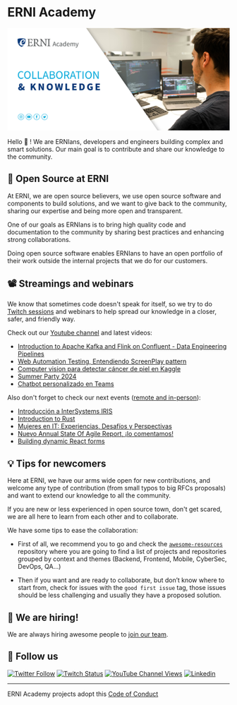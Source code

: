 # ERNI Academy

[![ERNI Academy Social Banner](/assets/erni-social-banner-github1_1.jpg)](https://betterask.erni)

Hello 👋 ! We are ERNIans, developers and engineers building complex and smart solutions. Our main goal is to contribute and share our knowledge to the community.

## 🌈 Open Source at ERNI

At ERNI, we are open source believers, we use open source software and components to build solutions, and we want to give back to the community, sharing our expertise and being more open and transparent.

One of our goals as ERNIans is to bring high quality code and documentation to the community by sharing best practices and enhancing strong collaborations.

Doing open source software enables ERNIans to have an open portfolio of their work outside the internal projects that we do for our customers.

## 📽 Streamings and webinars

We know that sometimes code doesn't speak for itself, so we try to do [Twitch sessions](https://www.twitch.tv/erni_academy) and webinars to help spread our knowledge in a closer, safer, and friendly way.

Check out our [Youtube channel](https://www.youtube.com/channel/UCkdDcxjml85-Ydn7Dc577WQ/featured) and latest videos:

<!-- YOUTUBE-VIDEOS-LIST:START -->
- [Introduction to Apache Kafka and Flink on Confluent - Data Engineering Pipelines](https://www.youtube.com/watch?v=YyQPabxXDqQ)
- [Web Automation Testing, Entendiendo ScreenPlay pattern](https://www.youtube.com/watch?v=f4iQayfXlXY)
- [Computer vision para detectar cáncer de piel en Kaggle](https://www.youtube.com/watch?v=IiVxOzE42-U)
- [Summer Party 2024](https://www.youtube.com/watch?v=J5duRgZ_U-Q)
- [Chatbot personalizado en Teams](https://www.youtube.com/watch?v=Kxs5OGqHlRQ)
<!-- YOUTUBE-VIDEOS-LIST:END -->

Also don't forget to check our next events ([remote and in-person](https://www.eventbrite.es/o/erni-30130841744)):

<!-- EVENTBRITE-EVENTS-LIST:START -->
- [Introducción a InterSystems IRIS](https://www.eventbrite.es/e/registro-introduccion-a-intersystems-iris-861421453757)
- [Introduction to Rust](https://www.eventbrite.es/e/introduction-to-rust-registration-852832975387)
- [Mujeres en IT: Experiencias, Desafíos y Perspectivas](https://www.eventbrite.es/e/registro-mujeres-en-it-experiencias-desafios-y-perspectivas-849319025067)
- [Nuevo Annual State Of Agile Report, ¡lo comentamos!](https://www.eventbrite.es/e/registro-nuevo-annual-state-of-agile-report-lo-comentamos-818697134167)
- [Building dynamic React forms](https://www.eventbrite.es/e/registro-building-dynamic-react-forms-799513013947)
<!-- EVENTBRITE-EVENTS-LIST:END -->

## 💡 Tips for newcomers

Here at ERNI, we have our arms wide open for new contributions, and welcome any type of contribution (from small typos to big RFCs proposals) and want to extend our knowledge to all the community.

If you are new or less experienced in open source town, don't get scared, we are all here to learn from each other and to collaborate.

We have some tips to ease the collaboration:

- First of all, we recommend you to go and check the [`awesome-resources`](https://github.com/ERNI-Academy/awesome-resources) repository where you are going to find a list of projects and repositories grouped by context and themes (Backend, Frontend, Mobile, CyberSec, DevOps, QA…)

- Then if you want and are ready to collaborate, but don’t know where to start from, check for issues with the `good first issue` tag, those issues should be less challenging and usually they have a proposed solution.

## 🚀 We are hiring!

We are always hiring awesome people to [join our team](https://www.betterask.erni/all-jobs/).

## 🍿 Follow us

[![Twitter Follow](https://img.shields.io/twitter/follow/ERNI?style=social)](https://www.twitter.com/ERNI)
[![Twitch Status](https://img.shields.io/twitch/status/erni_academy?label=ERNI%20Academy&style=social)](https://www.twitch.tv/erni_academy)
[![YouTube Channel Views](https://img.shields.io/youtube/channel/views/UCkdDcxjml85-Ydn7Dc577WQ?label=ERNI%20Academy&style=social)](https://www.youtube.com/channel/UCkdDcxjml85-Ydn7Dc577WQ)
[![Linkedin](https://img.shields.io/badge/linkedin-52k-green?style=social&logo=Linkedin)](https://www.linkedin.com/company/erni)

---

ERNI Academy projects adopt this [Code of Conduct](https://github.com/ERNI-Academy/awesome-resources/blob/main/CODE_OF_CONDUCT.md)
